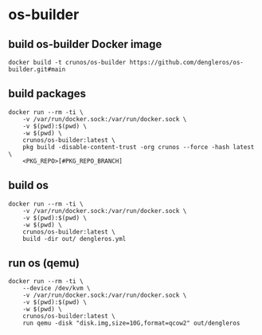 # os-builder

## build os-builder Docker image

```
docker build -t crunos/os-builder https://github.com/dengleros/os-builder.git#main
```

## build packages

```
docker run --rm -ti \
	-v /var/run/docker.sock:/var/run/docker.sock \
	-v $(pwd):$(pwd) \
	-w $(pwd) \
	crunos/os-builder:latest \
	pkg build -disable-content-trust -org crunos --force -hash latest \
  	<PKG_REPO>[#PKG_REPO_BRANCH]
```

## build os

```
docker run --rm -ti \
	-v /var/run/docker.sock:/var/run/docker.sock \
	-v $(pwd):$(pwd) \
	-w $(pwd) \
  	crunos/os-builder:latest \
  	build -dir out/ dengleros.yml
```

## run os (qemu)

```
docker run --rm -ti \
  	--device /dev/kvm \
	-v /var/run/docker.sock:/var/run/docker.sock \
	-v $(pwd):$(pwd) \
	-w $(pwd) \
  	crunos/os-builder:latest \
	run qemu -disk "disk.img,size=10G,format=qcow2" out/dengleros
```


